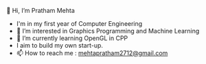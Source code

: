 👋 Hi, I’m Pratham Mehta
- I'm in my first year of Computer Engineering
- 👀 I’m interested in Graphics Programming and Machine Learning
- 🌱 I’m currently learning OpenGL in CPP
- I aim to build my own start-up.
- 📫 How to reach me : mehtapratham2712@gmail.com
